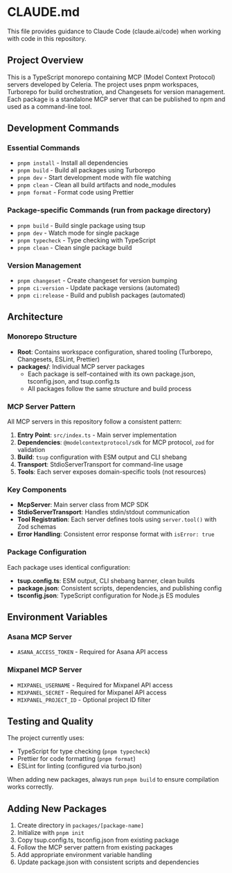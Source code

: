 # CLAUDE.md

This file provides guidance to Claude Code (claude.ai/code) when working with code in this repository.

## Project Overview

This is a TypeScript monorepo containing MCP (Model Context Protocol) servers developed by Celeria. The project uses pnpm workspaces, Turborepo for build orchestration, and Changesets for version management. Each package is a standalone MCP server that can be published to npm and used as a command-line tool.

## Development Commands

### Essential Commands
- `pnpm install` - Install all dependencies
- `pnpm build` - Build all packages using Turborepo
- `pnpm dev` - Start development mode with file watching
- `pnpm clean` - Clean all build artifacts and node_modules
- `pnpm format` - Format code using Prettier

### Package-specific Commands (run from package directory)
- `pnpm build` - Build single package using tsup
- `pnpm dev` - Watch mode for single package
- `pnpm typecheck` - Type checking with TypeScript
- `pnpm clean` - Clean single package build

### Version Management
- `pnpm changeset` - Create changeset for version bumping
- `pnpm ci:version` - Update package versions (automated)
- `pnpm ci:release` - Build and publish packages (automated)

## Architecture

### Monorepo Structure
- **Root**: Contains workspace configuration, shared tooling (Turborepo, Changesets, ESLint, Prettier)
- **packages/**: Individual MCP server packages
  - Each package is self-contained with its own package.json, tsconfig.json, and tsup.config.ts
  - All packages follow the same structure and build process

### MCP Server Pattern
All MCP servers in this repository follow a consistent pattern:
1. **Entry Point**: `src/index.ts` - Main server implementation
2. **Dependencies**: `@modelcontextprotocol/sdk` for MCP protocol, `zod` for validation
3. **Build**: `tsup` configuration with ESM output and CLI shebang
4. **Transport**: StdioServerTransport for command-line usage
5. **Tools**: Each server exposes domain-specific tools (not resources)

### Key Components
- **McpServer**: Main server class from MCP SDK
- **StdioServerTransport**: Handles stdin/stdout communication
- **Tool Registration**: Each server defines tools using `server.tool()` with Zod schemas
- **Error Handling**: Consistent error response format with `isError: true`

### Package Configuration
Each package uses identical configuration:
- **tsup.config.ts**: ESM output, CLI shebang banner, clean builds
- **package.json**: Consistent scripts, dependencies, and publishing config
- **tsconfig.json**: TypeScript configuration for Node.js ES modules

## Environment Variables

### Asana MCP Server
- `ASANA_ACCESS_TOKEN` - Required for Asana API access

### Mixpanel MCP Server  
- `MIXPANEL_USERNAME` - Required for Mixpanel API access
- `MIXPANEL_SECRET` - Required for Mixpanel API access
- `MIXPANEL_PROJECT_ID` - Optional project ID filter

## Testing and Quality

The project currently uses:
- TypeScript for type checking (`pnpm typecheck`)
- Prettier for code formatting (`pnpm format`)
- ESLint for linting (configured via turbo.json)

When adding new packages, always run `pnpm build` to ensure compilation works correctly.

## Adding New Packages

1. Create directory in `packages/[package-name]`
2. Initialize with `pnpm init`
3. Copy tsup.config.ts, tsconfig.json from existing package
4. Follow the MCP server pattern from existing packages
5. Add appropriate environment variable handling
6. Update package.json with consistent scripts and dependencies
